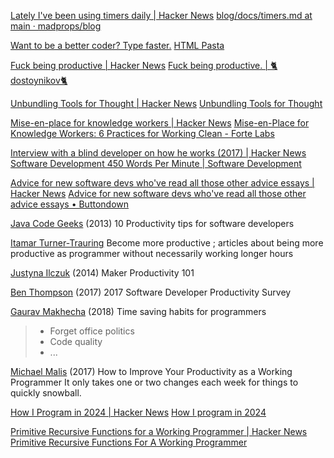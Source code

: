 
[Lately I've been using timers daily | Hacker News](https://news.ycombinator.com/item?id=35972096)
[blog/docs/timers.md at main · madprops/blog](https://github.com/madprops/blog/blob/main/docs/timers.md)

[Want to be a better coder? Type faster.](https://htmlpasta.com/want-to-be-a-better-coder-type-faster/)
[HTML Pasta](https://htmlpasta.com/)

[Fuck being productive | Hacker News](https://news.ycombinator.com/item?id=35899518)
[Fuck being productive. | 🐈 dostoynikov🐈 ](https://dostoynikov.bearblog.dev/fuck-being-productive/)

[Unbundling Tools for Thought | Hacker News](https://news.ycombinator.com/item?id=34137751)
[Unbundling Tools for Thought](https://borretti.me/article/unbundling-tools-for-thought)

[Mise-en-place for knowledge workers | Hacker News](https://news.ycombinator.com/item?id=27708708)
[Mise-en-Place for Knowledge Workers: 6 Practices for Working Clean - Forte Labs](https://fortelabs.com/blog/mise-en-place-for-knowledge-workers/)

[Interview with a blind developer on how he works (2017) | Hacker News](https://news.ycombinator.com/item?id=39928679)
[Software Development 450 Words Per Minute | Software Development](https://www.vincit.com/blog/software-development-450-words-per-minute)

[Advice for new software devs who've read all those other advice essays | Hacker News](https://news.ycombinator.com/item?id=38706697)
[Advice for new software devs who've read all those other advice essays • Buttondown](https://buttondown.email/hillelwayne/archive/advice-for-new-software-devs-whove-read-all-those/)

[Java Code Geeks](https://www.javacodegeeks.com/2013/06/10-productivity-tips-for-software-developers.html)
(2013) 10 Productivity tips for software developers

[Itamar Turner-Trauring](https://codewithoutrules.com/productivity/)
Become more productive ; articles about being more productive as programmer without necessarily working longer hours

[Justyna Ilczuk](http://tinystruggles.com/2014/11/30/maker-productivity-101.html)
(2014) Maker Productivity 101

[Ben Thompson](https://blog.gitprime.com/2017-software-developer-productivity-survey/)
(2017) 2017 Software Developer Productivity Survey

[Gaurav Makhecha](https://dev.to/gauravmak/time-saving-habits-for-programmers-i37)
(2018) Time saving habits for programmers
> - Forget office politics
> - Code quality
> - ...

[Michael Malis](http://malisper.me/how-to-improve-your-productivity-as-a-working-programmer/)
(2017) How to Improve Your Productivity as a Working Programmer
It only takes one or two changes each week for things to quickly snowball.

[How I Program in 2024 | Hacker News](https://news.ycombinator.com/item?id=41157494)
[How I program in 2024](https://akkartik.name/post/programming-2024)

[Primitive Recursive Functions for a Working Programmer | Hacker News](https://news.ycombinator.com/item?id=41146278)
[Primitive Recursive Functions For A Working Programmer](https://matklad.github.io/2024/08/01/primitive-recursive-functions.html)
